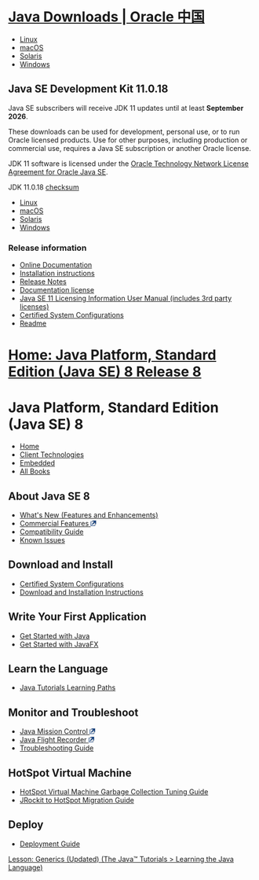 # [Java Downloads | Oracle 中国](https://www.oracle.com/cn/java/technologies/downloads/#java8)

  

-   [Linux](https://www.oracle.com/cn/java/technologies/downloads/#java8-linux)
-   [macOS](https://www.oracle.com/cn/java/technologies/downloads/#java8-mac)
-   [Solaris](https://www.oracle.com/cn/java/technologies/downloads/#java8-solaris)
-   [Windows](https://www.oracle.com/cn/java/technologies/downloads/#java8-windows)

  




## Java SE Development Kit 11.0.18

Java SE subscribers will receive JDK 11 updates until at least **September 2026**.

These downloads can be used for development, personal use, or to run Oracle licensed products. Use for other purposes, including production or commercial use, requires a Java SE subscription or another Oracle license.

JDK 11 software is licensed under the [Oracle Technology Network License Agreement for Oracle Java SE](https://www.oracle.com/downloads/licenses/javase-license1.html).

JDK 11.0.18 [checksum](https://www.oracle.com/cn/a/tech/docs/11-0-18-checksum.html)

  

-   [Linux](https://www.oracle.com/cn/java/technologies/downloads/#java11-linux)
-   [macOS](https://www.oracle.com/cn/java/technologies/downloads/#java11-mac)
-   [Solaris](https://www.oracle.com/cn/java/technologies/downloads/#java11-solaris)
-   [Windows](https://www.oracle.com/cn/java/technologies/downloads/#java11-windows)

  


### Release information

-   [Online Documentation](https://docs.oracle.com/en/java/javase/11/)
-   [Installation instructions](https://docs.oracle.com/en/java/javase/11/install/overview-jdk-installation.html)
-   [Release Notes](https://www.oracle.com/cn/java/technologies/javase/11u-relnotes.html)
-   [Documentation license](https://download.oracle.com/otndocs/jcp/java_se-11-final-spec/license.html)
-   [Java SE 11 Licensing Information User Manual (includes 3rd party licenses)](https://www.oracle.com/docs/tech/jdk11-lium.pdf)
-   [Certified System Configurations](https://www.oracle.com/cn/java/technologies/javase/products-doc-jdk11certconfig.html)
-   [Readme](https://www.oracle.com/cn/java/technologies/javase/jdk11-readme.html)

# [Home: Java Platform, Standard Edition (Java SE) 8 Release 8](https://docs.oracle.com/javase/8/)

# Java Platform, Standard Edition (Java SE) 8

-   [Home](https://docs.oracle.com/javase/8//index.html)
-   [Client Technologies](https://docs.oracle.com/javase/8//javase-clienttechnologies.htm)
-   [Embedded](https://docs.oracle.com/javase/8//javase-embedded.htm)
-   [All Books](https://docs.oracle.com/javase/8//javase-books.htm)

## About Java SE 8

-   [What's New (Features and Enhancements)](http://www.oracle.com/pls/topic/lookup?ctx=javase80&id=sewhatsnew)
-   [Commercial Features ![icon: link opens in a new window](java%20%E5%AE%98%E6%96%B9%E6%95%99%E7%A8%8B.assets/new-window.png)](https://docs.oracle.com/javacomponents/index.html) 
-   [Compatibility Guide](http://www.oracle.com/pls/topic/lookup?ctx=javase80&id=secompat)
-   [Known Issues](http://www.oracle.com/pls/topic/lookup?ctx=javase80&id=seissues)

## Download and Install

-   [Certified System Configurations](http://www.oracle.com/pls/topic/lookup?ctx=javase80&id=secert)
-   [Download and Installation Instructions](https://docs.oracle.com/javase/8//docs/technotes/guides/install/install_overview.html)

## Write Your First Application

-   [Get Started with Java](https://docs.oracle.com/javase/8//../tutorial/getStarted/index.html)
-   [Get Started with JavaFX](http://www.oracle.com/pls/topic/lookup?ctx=javase80&id=JFXST)

## Learn the Language

-   [Java Tutorials Learning Paths](https://docs.oracle.com/javase/8//../tutorial/tutorialLearningPaths.html)

## Monitor and Troubleshoot

-   [Java Mission Control ![icon: link opens in a new window](java%20%E5%AE%98%E6%96%B9%E6%95%99%E7%A8%8B.assets/new-window.png)](https://docs.oracle.com/javacomponents/jmc.htm) 
-   [Java Flight Recorder ![icon: link opens in a new window](java%20%E5%AE%98%E6%96%B9%E6%95%99%E7%A8%8B.assets/new-window.png)](https://docs.oracle.com/javacomponents/jmc.htm) 
-   [Troubleshooting Guide](https://docs.oracle.com/javase/8//docs/technotes/guides/troubleshoot)

## HotSpot Virtual Machine

-   [HotSpot Virtual Machine Garbage Collection Tuning Guide](https://docs.oracle.com/javase/8//docs/technotes/guides/vm/gctuning)
-   [JRockit to HotSpot Migration Guide](http://www.oracle.com/pls/topic/lookup?ctx=javacomponents&id=JRHMG)

## Deploy

-   [Deployment Guide](https://docs.oracle.com/javase/8//docs/technotes/guides/deploy)



[Lesson: Generics (Updated) (The Java™ Tutorials > Learning the Java Language)](https://docs.oracle.com/javase/tutorial/java/generics/index.html)

